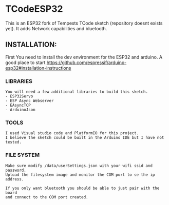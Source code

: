 # TCodeESP32
This is an ESP32 fork of Tempests TCode sketch (repository doesnt exists yet). It adds Network capabilities and bluetooth.

## INSTALLATION:
  First You need to install the dev environment for the ESP32 and arduino.
  A good place to start https://github.com/espressif/arduino-esp32#installation-instructions
  ### LIBRARIES 
    You will need a few additional libraries to build this sketch.
    - ESP32Servo
    - ESP Async Webserver
    - EAsyncTCP
    - ArduinoJson
    
  ### TOOLS
    I used Visual studio code and PlatformIO for this project.
    I believe the sketch could be built in the Arduino IDE but I have not tested.
    
  ### FILE SYSTEM
    Make sure modify /data/userSettings.json with your wifi ssid and password.
    Upload the filesystem image and monitor the COM port to se the ip address.
    
    If you only want bluetooth you should be able to just pair with the board 
    and connect to the COM port created.
